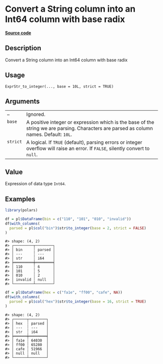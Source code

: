 

# Convert a String column into an Int64 column with base radix

[**Source code**](https://github.com/pola-rs/r-polars/tree/main/R/expr__string.R#L887)

## Description

Convert a String column into an Int64 column with base radix

## Usage

<pre><code class='language-R'>ExprStr_to_integer(..., base = 10L, strict = TRUE)
</code></pre>

## Arguments

<table>
<tr>
<td style="white-space: nowrap; font-family: monospace; vertical-align: top">
<code id="...">…</code>
</td>
<td>
Ignored.
</td>
</tr>
<tr>
<td style="white-space: nowrap; font-family: monospace; vertical-align: top">
<code id="base">base</code>
</td>
<td>
A positive integer or expression which is the base of the string we are
parsing. Characters are parsed as column names. Default:
<code>10L</code>.
</td>
</tr>
<tr>
<td style="white-space: nowrap; font-family: monospace; vertical-align: top">
<code id="strict">strict</code>
</td>
<td>
A logical. If <code>TRUE</code> (default), parsing errors or integer
overflow will raise an error. If <code>FALSE</code>, silently convert to
<code>null</code>.
</td>
</tr>
</table>

## Value

Expression of data type <code>Int64</code>.

## Examples

``` r
library(polars)

df = pl$DataFrame(bin = c("110", "101", "010", "invalid"))
df$with_columns(
  parsed = pl$col("bin")$str$to_integer(base = 2, strict = FALSE)
)
```

    #> shape: (4, 2)
    #> ┌─────────┬────────┐
    #> │ bin     ┆ parsed │
    #> │ ---     ┆ ---    │
    #> │ str     ┆ i64    │
    #> ╞═════════╪════════╡
    #> │ 110     ┆ 6      │
    #> │ 101     ┆ 5      │
    #> │ 010     ┆ 2      │
    #> │ invalid ┆ null   │
    #> └─────────┴────────┘

``` r
df = pl$DataFrame(hex = c("fa1e", "ff00", "cafe", NA))
df$with_columns(
  parsed = pl$col("hex")$str$to_integer(base = 16, strict = TRUE)
)
```

    #> shape: (4, 2)
    #> ┌──────┬────────┐
    #> │ hex  ┆ parsed │
    #> │ ---  ┆ ---    │
    #> │ str  ┆ i64    │
    #> ╞══════╪════════╡
    #> │ fa1e ┆ 64030  │
    #> │ ff00 ┆ 65280  │
    #> │ cafe ┆ 51966  │
    #> │ null ┆ null   │
    #> └──────┴────────┘
